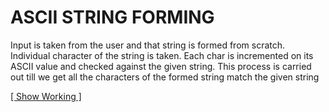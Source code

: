 # ASCII STRING FORMING

Input is taken from the user and that string is formed from scratch.
Individual character of the string is taken. Each char is incremented on its ASCII value and checked against the given string.
This process is carried out till we get all the characters of the formed string match the given string

[[ Show Working ]](https://youtu.be/oMB1Ymlqfis)
